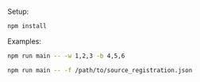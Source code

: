 Setup:

```sh
npm install
```

Examples:

```sh
npm run main -- -w 1,2,3 -b 4,5,6
```

```sh
npm run main -- -f /path/to/source_registration.json
```
